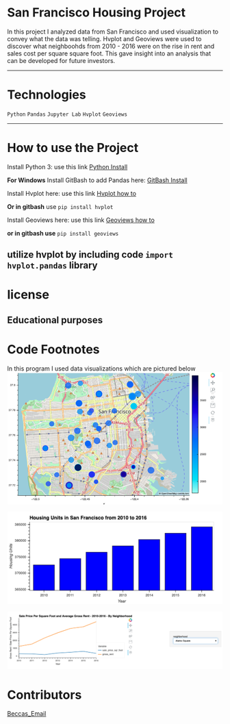 # San Francisco Housing Project
In this project I analyzed data from San Francisco and used visualization to convey what the data was telling. Hvplot and Geoviews were used to discover what neighboohds from 2010 - 2016 were on the rise in rent and sales cost per square square foot. This gave insight into an analysis that can be developed for future investors.

---
# Technologies
`Python`
`Pandas`
`Jupyter Lab`
`Hvplot`
`Geoviews`

---

# How to use the Project
Install Python 3: use this link  [Python Install](https://www.python.org/)

**For Windows**
Install GitBash to add Pandas here: [GitBash Install](https://gitforwindows.org/) 

Install Hvplot here: use this link [Hvplot how to](https://pypi.org/project/hvplot/)

**Or in gitbash** use `pip install hvplot`

Install Geoviews here: use this link [Geoviews how to](https://pypi.org/project/geoviews/)

**or in gitbash use** `pip install geoviews`


utilize hvplot by including code `import hvplot.pandas` library
---
# license
**Educational purposes**
---

# Code Footnotes

In this program I used data visualizations which are pictured below
![Map](https://github.com/beccabeastly/San_Francisco_Housing_Analysis/blob/main/6-4-geoviews-plot.png)

![Bar_Graph](https://github.com/beccabeastly/San_Francisco_Housing_Analysis/blob/main/zoomed-housing-units-by-year.png)

![Price_By_Neighborhood](https://github.com/beccabeastly/San_Francisco_Housing_Analysis/blob/main/pricing-info-by-neighborhood.png)


# Contributors
[Beccas_Email](beccabeastly@gmail.com)

